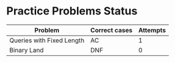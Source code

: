 # Practice Problems Status
Problem|Correct cases|Attempts
-|-|-
Queries with Fixed Length|AC|1
Binary Land|DNF|0